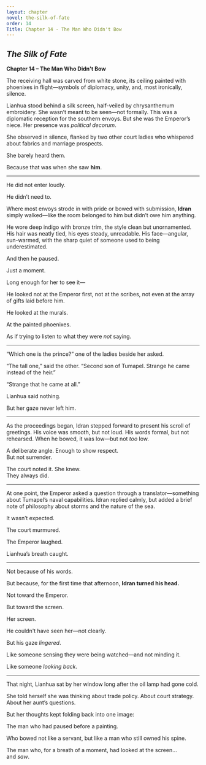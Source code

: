 ```yaml
---
layout: chapter
novel: the-silk-of-fate
order: 14
Title: Chapter 14 - The Man Who Didn't Bow
---
```


## *The Silk of Fate*  
**Chapter 14 – The Man Who Didn't Bow**

The receiving hall was carved from white stone, its ceiling painted with phoenixes in flight—symbols of diplomacy, unity, and, most ironically, silence.

Lianhua stood behind a silk screen, half-veiled by chrysanthemum embroidery. She wasn’t meant to be seen—not formally. This was a diplomatic reception for the southern envoys. But she was the Emperor’s niece. Her presence was *political decorum*.

She observed in silence, flanked by two other court ladies who whispered about fabrics and marriage prospects.

She barely heard them.

Because that was when she saw **him**.

---

He did not enter loudly.

He didn’t need to.

Where most envoys strode in with pride or bowed with submission, **Idran** simply walked—like the room belonged to him but didn’t owe him anything.

He wore deep indigo with bronze trim, the style clean but unornamented. His hair was neatly tied, his eyes steady, unreadable. His face—angular, sun-warmed, with the sharp quiet of someone used to being underestimated.

And then he paused.

Just a moment.

Long enough for her to see it—

He looked not at the Emperor first, not at the scribes, not even at the array of gifts laid before him.

He looked at the murals.

At the painted phoenixes.

As if trying to listen to what they were *not* saying.

---

“Which one is the prince?” one of the ladies beside her asked.

“The tall one,” said the other. “Second son of Tumapel. Strange he came instead of the heir.”

“Strange that he came at all.”

Lianhua said nothing.

But her gaze never left him.

---

As the proceedings began, Idran stepped forward to present his scroll of greetings. His voice was smooth, but not loud. His words formal, but not rehearsed. When he bowed, it was low—but not *too* low.

A deliberate angle. Enough to show respect.  
But not surrender.

The court noted it. She knew.  
They always did.

---

At one point, the Emperor asked a question through a translator—something about Tumapel’s naval capabilities. Idran replied calmly, but added a brief note of philosophy about storms and the nature of the sea.

It wasn’t expected.

The court murmured.

The Emperor laughed.

Lianhua’s breath caught.

---

Not because of his words.

But because, for the first time that afternoon, **Idran turned his head.**

Not toward the Emperor.

But toward the screen.

Her screen.

He couldn't have seen her—not clearly.

But his gaze *lingered*.

Like someone sensing they were being watched—and not minding it.

Like someone *looking back*.

---

That night, Lianhua sat by her window long after the oil lamp had gone cold.

She told herself she was thinking about trade policy. About court strategy. About her aunt’s questions.

But her thoughts kept folding back into one image:

The man who had paused before a painting.

Who bowed not like a servant, but like a man who still owned his spine.

The man who, for a breath of a moment, had looked at the screen…  
and *saw*.
